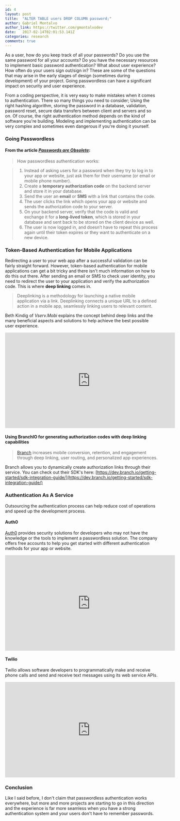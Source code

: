 ```yaml
---
id: 4
layout: post
title:  "ALTER TABLE users DROP COLUMN password;"
author: Gabriel Montalvo
author_link: https://twitter.com/gmontalvodev
date:   2017-02-14T02:01:53.141Z
categories: research
comments: true
---
```


As a user, how do you keep track of all your passwords? Do you use the same password for all your accounts? Do you have the necessary resources to implement basic password authentication? What about user experience? How often do your users sign out/sign in? These are some of the questions that may arise in the early stages of design (sometimes during development) of your project. Going passwordless can have a significant impact on security and user experience.

From a coding perspective, it is very easy to make mistakes when it comes to authentication. There so many things you need to consider; Using the right hashing algorithm, storing the password in a database, validation, password reset, secure data transfers between client and servers and so on. Of course, the right authentication method depends on the kind of software you're building. Modeling and implementing authentication can be very complex and sometimes even dangerous if you're doing it yourself. 

### Going Passwordless

#### From the article *[Passwords are Obsolete](https://medium.com/@ninjudd/passwords-are-obsolete-9ed56d483eb#.7kl7qt4y3)*:

> How passwordless authentication works:

> 1. Instead of asking users for a password when they try to log in to your app or website, just ask them for their username (or email or mobile phone number).
> 2. Create a **temporary authorization code** on the backend server and store it in your database.
> 3. Send the user an **email** or **SMS** with a link that contains the code.
> 4. The user clicks the link which opens your app or website and sends the authorization code to your server.
> 5. On your backend server, verify that the code is valid and exchange it for a **long-lived token**, which is stored in your database and sent back to be stored on the client device as well.
> 6. The user is now logged in, and doesn’t have to repeat this process again until their token expires or they want to authenticate on a new device.

### Token-Based Authentication for Mobile Applications

Redirecting a user to your web app after a successful validation can be fairly straight forward. However, token-based authentication for mobile applications can get a bit tricky and there isn't much information on how to do this out there. After sending an email or SMS to check user identity, you need to redirect the user to your application and verify the authorization code. This is where **deep linking** comes in.

> Deeplinking is a methodology for launching a native mobile application via a link. Deeplinking connects a unique URL to a defined action in a mobile app, seamlessly linking users to relevant content.

Beth Kindig of *Vserv.Mobi* explains the concept behind deep links and the many beneficial aspects and solutions to help achieve the best possible user experience.

<div class="video-wrapper">
  <iframe width="560" height="315" src="https://www.youtube.com/embed/ICaeIFZJyN8" frameborder="0" allowfullscreen></iframe>
</div>

#### Using BranchIO for generating authorization codes with deep linking capabilities

> [Branch](https://branch.io/) increases mobile conversion, retention, and engagement through deep linking, user routing, and personalized app experiences.

Branch allows you to dynamically create authorization links through their service. You can check out their SDK's here: [https://dev.branch.io/getting-started/sdk-integration-guide/](https://dev.branch.io/getting-started/sdk-integration-guide/)

### Authentication As A Service

Outsourcing the authentication process can help reduce cost of operations and speed up the development process.

#### Auth0

[Auth0]() provides security solutions for developers who may not have the knowledge or the tools to implement a passwordless solution. The company offers free accounts to help you get started with different authentication methods for your app or website.

<div class="video-wrapper">
  <iframe width="560" height="315" src="https://www.youtube.com/embed/dvhIFucjE74" frameborder="0" allowfullscreen></iframe>
</div>

#### Twilio

Twilio allows software developers to programmatically make and receive phone calls and send and receive text messages using its web service APIs.

<div class="video-wrapper">
  <iframe width="560" height="315" src="https://www.youtube.com/embed/MR5sAZUlx_0" frameborder="0" allowfullscreen></iframe>
</div>

### Conclusion

Like I said before, I don't claim that passwordless authentication works everywhere, but more and more projects are starting to go in this direction and the experience is far more seamless when you have a strong authentication system and your users don't have to remember passwords. 